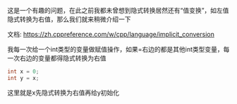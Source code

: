 这是一个有趣的问题，在此之前我都未曾想到隐式转换居然还有“值变换”，如左值隐式转换为右值，那么我们就来稍微介绍一下 

文档: https://zh.cppreference.com/w/cpp/language/implicit_conversion

我每一次给一个int类型的变量做赋值操作，如果=右边的都是其他int类型变量，每一次右边的变量都得隐式转换为右值
``` C++
int x = 0;
int y = x;
```
这里就是x先隐式转换为右值再给y初始化

